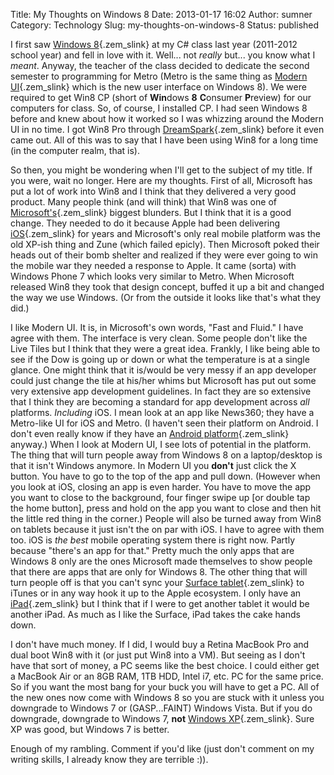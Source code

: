 Title: My Thoughts on Windows 8
Date: 2013-01-17 16:02
Author: sumner
Category: Technology
Slug: my-thoughts-on-windows-8
Status: published

I first saw [Windows
8](http://en.wikipedia.org/wiki/Windows_8 "Windows 8"){.zem_slink} at my
C\# class last year (2011-2012 school year) and fell in love with it.
Well... not *really* but... you know what I *meant*. Anyway, the teacher
of the class decided to dedicate the second semester to programming for
Metro (Metro is the same thing as [Modern
UI](http://en.wikipedia.org/wiki/Metro_%28design_language%29 "Metro (design language)"){.zem_slink}
which is the new user interface on Windows 8). We were required to get
Win8 CP (short of **Win**dows **8** **C**onsumer **P**review) for our
computers for class. So, of course, I installed CP. I had seen Windows 8
before and knew about how it worked so I was whizzing around the Modern
UI in no time. I got Win8 Pro through
[DreamSpark](http://en.wikipedia.org/wiki/DreamSpark "DreamSpark"){.zem_slink}
before it even came out. All of this was to say that I have been using
Win8 for a long time (in the computer realm, that is).

So then, you might be wondering when I'll get to the subject of my
title. If you were, wait no longer. Here are my thoughts.<!--more-->
First of all, Microsoft has put a lot of work into Win8 and I think that
they delivered a very good product. Many people think (and will think)
that Win8 was one of
[Microsoft's](http://en.wikipedia.org/wiki/Microsoft "Microsoft"){.zem_slink}
biggest blunders. But I think that it is a good change. They needed to
do it because Apple had been delivering
[iOS](http://en.wikipedia.org/wiki/IOS "IOS"){.zem_slink} for years and
Microsoft's only real mobile platform was the old XP-ish thing and Zune
(which failed epicly). Then Microsoft poked their heads out of their
bomb shelter and realized if they were ever going to win the mobile war
they needed a response to Apple. It came (sorta) with Windows Phone 7
which looks very similar to Metro. When Microsoft released Win8 they
took that design concept, buffed it up a bit and changed the way we use
Windows. (Or from the outside it looks like that's what they did.)

I like Modern UI. It is, in Microsoft's own words, "Fast and Fluid." I
have agree with them. The interface is very clean. Some people don't
like the Live Tiles but I think that they were a great idea. Frankly, I
like being able to see if the Dow is going up or down or what the
temperature is at a single glance. One might think that it is/would be
very messy if an app developer could just change the tile at his/her
whims but Microsoft has put out some very extensive app development
guidelines. In fact they are so extensive that I think they are becoming
a standard for app development across *all* platforms. *Including* iOS.
I mean look at an app like News360; they have a Metro-like UI for iOS
and Metro. (I haven't seen their platform on Android. I don't even
really know if they have an [Android
platform](http://en.wikipedia.org/wiki/Android_%28operating_system%29 "Android (operating system)"){.zem_slink}
anyway.) When I look at Modern UI, I see lots of potential in the
platform. The thing that will turn people away from Windows 8 on a
laptop/desktop is that it isn't Windows anymore. In Modern UI you
**don't** just click the X button. You have to go to the top of the app
and pull down. (However when you look at iOS, closing an app is even
harder. You have to move the app you want to close to the background,
four finger swipe up \[or double tap the home button\], press and hold
on the app you want to close and then hit the little red thing in the
corner.) People will also be turned away from Win8 on tablets because it
just isn't the on par with iOS. I have to agree with them too. iOS is
*the best* mobile operating system there is right now. Partly because
"there's an app for that." Pretty much the only apps that are Windows 8
only are the ones Microsoft made themselves to show people that there
are apps that are only for Windows 8. The other thing that will turn
people off is that you can't sync your [Surface
tablet](http://en.wikipedia.org/wiki/Microsoft_Surface "Microsoft Surface"){.zem_slink}
to iTunes or in any way hook it up to the Apple ecosystem. I only have
an [iPad](http://en.wikipedia.org/wiki/IPad "IPad"){.zem_slink} but I
think that if I were to get another tablet it would be another iPad. As
much as I like the Surface, iPad takes the cake hands down.

I don't have much money. If I did, I would buy a Retina MacBook Pro and
dual boot Win8 with it (or just put Win8 into a VM). But seeing as I
don't have that sort of money, a PC seems like the best choice. I could
either get a MacBook Air or an 8GB RAM, 1TB HDD, Intel i7, etc. PC for
the same price. So if you want the most bang for your buck you will have
to get a PC. All of the new ones now come with Windows 8 so you are
stuck with it unless you downgrade to Windows 7 or (GASP...FAINT)
Windows Vista. But if you do downgrade, downgrade to Windows 7, **not**
[Windows
XP](http://en.wikipedia.org/wiki/Windows_XP "Windows XP"){.zem_slink}.
Sure XP was good, but Windows 7 is better.

Enough of my rambling. Comment if you'd like (just don't comment on my
writing skills, I already know they are terrible :)).
